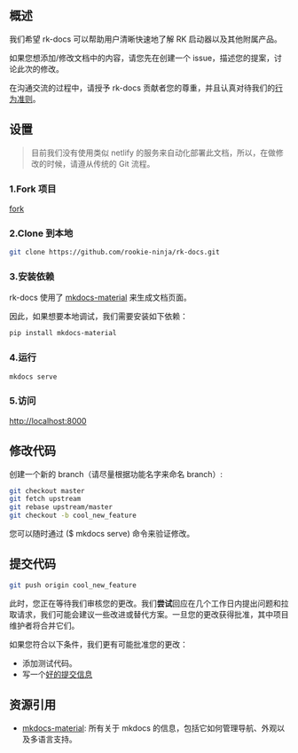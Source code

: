 ## 概述
我们希望 rk-docs 可以帮助用户清晰快速地了解 RK 启动器以及其他附属产品。

如果您想添加/修改文档中的内容，请您先在创建一个 issue，描述您的提案，讨论此次的修改。

在沟通交流的过程中，请授予 rk-docs 贡献者您的尊重，并且认真对待我们的[行为准则](/cn/docs/contribution-guidelines/code-of-conduct/)。

## 设置
> 目前我们没有使用类似 netlify 的服务来自动化部署此文档，所以，在做修改的时候，请遵从传统的 Git 流程。

### 1.Fork 项目
[fork](https://github.com/rookie-ninja/rk-docs/fork)

### 2.Clone 到本地
```bash
git clone https://github.com/rookie-ninja/rk-docs.git
```

### 3.安装依赖
rk-docs 使用了 [mkdocs-material](https://github.com/squidfunk/mkdocs-material/) 来生成文档页面。

因此，如果想要本地调试，我们需要安装如下依赖：

```bash
pip install mkdocs-material
```

### 4.运行
```bash
mkdocs serve
```

### 5.访问
[http://localhost:8000](http://localhost:8000)

## 修改代码
创建一个新的 branch（请尽量根据功能名字来命名 branch）:

```bash
git checkout master
git fetch upstream
git rebase upstream/master
git checkout -b cool_new_feature
```

您可以随时通过 ($ mkdocs serve) 命令来验证修改。

## 提交代码
```bash
git push origin cool_new_feature
```

此时，您正在等待我们审核您的更改。我们**尝试**回应在几个工作日内提出问题和拉取请求，我们可能会建议一些改进或替代方案。一旦您的更改获得批准，其中项目维护者将合并它们。

如果您符合以下条件，我们更有可能批准您的更改：

- 添加测试代码。
- 写一个[好的提交信息](http://tbaggery.com/2008/04/19/a-note-about-git-commit-messages.html)

## 资源引用
- [mkdocs-material](https://github.com/squidfunk/mkdocs-material): 所有关于 mkdocs 的信息，包括它如何管理导航、外观以及多语言支持。

